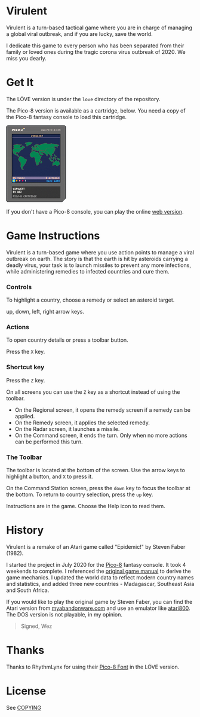 # Virulent

Virulent is a turn-based tactical game where you are in charge of managing a global viral outbreak, and if you are lucky, save the world.

I dedicate this game to every person who has been separated from their family or loved ones during the tragic corona virus outbreak of 2020. We miss you dearly.

# Get It

The LÖVE version is under the `love` directory of the repository.

The Pico-8 version is available as a cartridge, below. You need a copy of the Pico-8 fantasy console to load this cartridge.

![pico-8 cart](pico-8/virulent.p8.png)

If you don't have a Pico-8 console, you can play the online [web version](https://www.lexaloffle.com/bbs/?tid=39153).

# Game Instructions

Virulent is a turn-based game where you use action points to manage a viral outbreak on earth. The story is that the earth is hit by asteroids carrying a deadly virus, your task is to launch missiles to prevent any more infections, while administering remedies to infected countries and cure them.

### Controls

To highlight a country, choose a remedy or select an asteroid target.

up, down, left, right arrow keys.

### Actions

To open country details or press a toolbar button.

Press the `X` key.

### Shortcut key

Press the `Z` key.

On all screens you can use the `Z` key as a shortcut instead of using the toolbar.

- On the Regional screen, it opens the remedy screen if a remedy can be applied.
- On the Remedy screen, it applies the selected remedy.
- On the Radar screen, it launches a missile.
- On the Command screen, it ends the turn. Only when no more actions can be performed this turn.

### The Toolbar

The toolbar is located at the bottom of the screen. Use the arrow keys to highlight a button, and `X` to press it.

On the Command Station screen, press the `down` key to focus the toolbar at the bottom. To return to country selection, press the `up` key.

Instructions are in the game. Choose the Help icon to read them.

# History

Virulent is a remake of an Atari game called "Epidemic!" by Steven Faber (1982).

I started the project in July 2020 for the [Pico-8](https://www.lexaloffle.com/pico-8.php) fantasy console. It took 4 weekends to complete. I referenced the [original game manual](http://www.atarimania.com/game-atari-400-800-xl-xe-epidemic_1859.html) to derive the game mechanics. I updated the world data to reflect modern country names and statistics, and added three new countries - Madagascar, Southeast Asia and South Africa.

If you would like to play the original game by Steven Faber, you can find the Atari version from [myabandonware.com](https://www.myabandonware.com/game/epidemic-26#Atari%208-bit) and use an emulator like [atari800](https://atari800.github.io). The DOS version is not playable, in my opinion.

> Signed, Wez

# Thanks

Thanks to RhythmLynx for using their [Pico-8 Font](https://www.lexaloffle.com/bbs/?tid=3760) in the LÖVE version.

# License

See [COPYING](COPYING)
